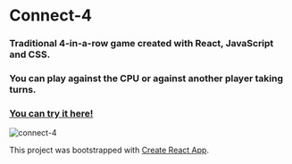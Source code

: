 # Connect-4

### Traditional 4-in-a-row game created with React, JavaScript and CSS.
### You can play against the CPU or against another player taking turns.

### [You can try it here!](https://manueldilena.github.io/connect-4/)

![connect-4](https://github.com/ManuelDiLena/connect-4/assets/64201890/aadfdfa7-dda2-4897-b4eb-654c94e44a9c)

This project was bootstrapped with [Create React App](https://github.com/facebook/create-react-app).


